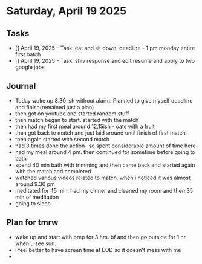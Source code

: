 # Saturday, April 19 2025

## Tasks

- [] April 19, 2025 - Task: eat and sit down. deadline - 1 pm monday entire first batch
- [] April 19, 2025 - Task: shiv response and edit resume and apply to two google jobs


## Journal
- Today woke up 8.30 ish without alarm. Planned to give myself deadline and finish(remained just a plan)
- then got on youtube and started random stuff
- then match began to start. started with the match
- then had my first meal around 12.15ish - oats with a fruit
- then got back to match and just laid around until finish of first match
- then again started with second match 
- had 3 times done the action- so spent considerable amount of time here
- had my meal around 4 pm. then continued for sometime before going to bath 
- spend 40 min bath with trimming and then came back and started again with the match and completed 
- watched various videos related to match. when i noticed it was almost around 9.30 pm
- meditated for 45 min. had my dinner and cleaned my room and then 35 min of meditation
- going to sleep

## Plan for tmrw
- wake up and start with prep for 3 hrs. bf and then go outside for 1 hr when u see sun. 
- i feel better to have screen time at EOD so it doesn't mess with me
- 
